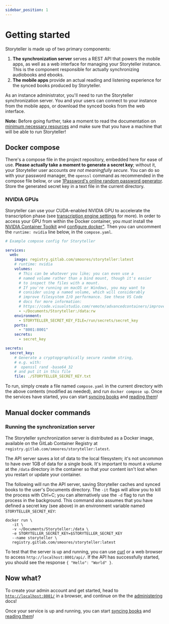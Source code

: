 ```yaml
---
sidebar_position: 1
---
```


# Getting started

Storyteller is made up of two primary components:

1. **The synchronization server** serves a REST API that powers the mobile apps,
   as well as a web interface for managing your Storyteller instance. This is
   the component responsible for actually synchronizing audiobooks and ebooks.
2. **The mobile apps** provide an actual reading and listening experience for
   the synced books produced by Storyteller.

As an instance administrator, you'll need to run the Storyteller synchronization
server. You and your users can connect to your instance from the mobile apps, or
download the synced books from the web interface.

**Note:** Before going further, take a moment to read the documentation on
[minimum necessary resources](/docs/resources) and make sure that you have a
machine that will be able to run Storyteller!

## Docker compose

There's a compose file in the project repository, embedded here for ease of use.
**Please actually take a moment to generate a secret key**; without it, your
Storyteller user accounts _are not meaningfully secure_. You can do so with your
password manager, the `openssl` command as recommended in the compose file
below, or use
[1Password's online random password generator](https://1password.com/password-generator/).
Store the generated secret key in a text file in the current directory.

### NVIDIA GPUs

Storyteller can use your CUDA-enabled NVIDIA GPU to accelerate the transcription
phase (see
[transcription engine settings](/docs/administering#transcription-engine-settings)
for more). In order to access your GPU from within the Docker container, you
_must_ install the
[NVIDIA Container Toolkit](https://docs.nvidia.com/datacenter/cloud-native/container-toolkit/latest/install-guide.html)
and
[configure docker"](https://docs.nvidia.com/datacenter/cloud-native/container-toolkit/latest/install-guide.html#configuring-docker).
Then you can uncomment the `runtime: nvidia` line below, in the `compose.yaml`.

```yaml
# Example compose config for Storyteller

services:
  web:
    image: registry.gitlab.com/smoores/storyteller:latest
    # runtime: nvidia
    volumes:
      # This can be whatever you like; you can even use a
      # named volume rather than a bind mount, though it's easier
      # to inspect the files with a mount.
      # If you're running on macOS or Windows, you may want to
      # consider using a named volume, which will considerably
      # improve filesystem I/O performance. See these VS Code
      # docs for more information:
      # https://code.visualstudio.com/remote/advancedcontainers/improve-performance#_use-a-targeted-named-volume
      - ~/Documents/Storyteller:/data:rw
    environment:
      - STORYTELLER_SECRET_KEY_FILE=/run/secrets/secret_key
    ports:
      - "8001:8001"
    secrets:
      - secret_key

secrets:
  secret_key:
    # Generate a cryptopgraphically secure random string,
    # e.g. with:
    #  openssl rand -base64 32
    # and put it in this file
    file: ./STORYTELLER_SECRET_KEY.txt
```

To run, simply create a file named `compose.yaml` in the current directory with
the above contents (modified as needed), and run `docker compose up`. Once the
services have started, you can start [syncing books](/docs/syncing-books) and
[reading them](/docs/category/reading-your-books)!

## Manual docker commands

### Running the synchronization server

The Storyteller synchronization server is distributed as a Docker image,
available on the GitLab Container Registry at
`registry.gitlab.com/smoores/storyteller:latest`.

The API server saves a lot of data to the local filesystem; it's not uncommon to
have over 1GB of data for a single book. It's important to mount a volume at the
`/data` directory in the container so that your content isn't lost when you
restart or update your container.

The following will run the API server, saving Storyteller caches and synced
books to the user's Documents directory. The `-it` flags will allow you to kill
the process with Ctrl+C; you can alternatively use the `-d` flag to run the
process in the background. This command also assumes that you have defined a
secret key (see above) in an environment variable named
`STORYTELLER_SECRET_KEY`:

```shell
docker run \
   -it \
   -v ~/Documents/Storyteller:/data \
   -e STORYTELLER_SECRET_KEY=$STORYTELLER_SECRET_KEY
   --name storyteller \
   registry.gitlab.com/smoores/storyteller:latest
```

To test that the server is up and running, you can use
[curl](https://curl.se/docs/tutorial.html) or a web browser to access
`http://localhost:8001/api/`. If the API has successfully started, you should
see the response `{ "Hello": "World" }`.

## Now what?

To create your admin account and get started, head to
[`http://localhost:8001/`](http://localhost:8001) in a browser, and continue on
the the [administering](/docs/administering) docs!

Once your service is up and running, you can start
[syncing books](/docs/syncing-books) and
[reading them](/docs/category/reading-your-books)!
